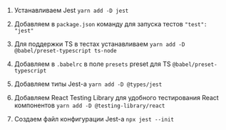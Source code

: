 1. Устанавливаем Jest `yarn add -D jest`

2. Добавляем в `package.json` команду для запуска тестов `"test": "jest"`

3. Для поддержки TS в тестах устанавливаем `yarn add -D @babel/preset-typescript ts-node`

4. Добавляем в `.babelrc` в поле `presets` preset для TS `@babel/preset-typescript`

5. Добавляем типы Jest-a `yarn add -D @types/jest`

6. Добавляем React Testing Library для удобного тестирования React компонентов `yarn add -D @testing-library/react`

7. Создаем файл конфигурации Jest-a `npx jest --init`